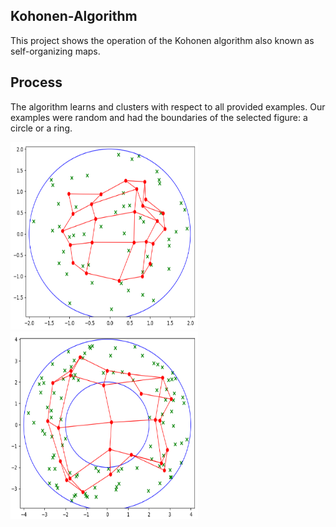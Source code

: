 ## Kohonen-Algorithm

This project shows the operation of the Kohonen algorithm also known as self-organizing maps.

## Process

The algorithm learns and clusters with respect to all provided examples. 
Our examples were random and had the boundaries of the selected figure: a circle or a ring.

<div>
<img src="images/circle-50.png" width="300" height="300">
<img src="images/ring-50.png" width="300" height="300">
<div/>
